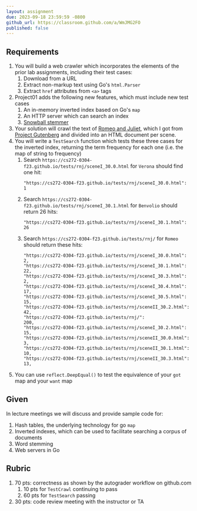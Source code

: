 ```yaml
---
layout: assignment
due: 2023-09-18 23:59:59 -0800
github_url: https://classroom.github.com/a/WmJMG2FO
published: false
---
```

## Requirements
1. You will build a web crawler which incorporates the elements of the prior lab assignments, including their test cases: 
    1. Download from a URL
    1. Extract non-markup text using Go's `html.Parser`
    1. Extract `href` attributes from `<a>` tags
1. Project01 adds the following new features, which must include new test cases
    1. An in-memory inverted index based on Go's `map`
    1. An HTTP server which can search an index
    1. [Snowball stemmer](https://github.com/kljensen/snowball)
1. Your solution will crawl the text of [Romeo and Juliet](/tests/rnj/), which I got from [Project Gutenberg](https://www.gutenberg.org/) and divided
into an HTML document per scene.
1. You will write a `TestSearch` function which tests these three cases for the inverted index, returning the term frequency for each one (i.e. the map of string to frequency)
    1. Search `https://cs272-0304-f23.github.io/tests/rnj/sceneI_30.0.html` for `Verona` should find one hit:
        ```
        "https://cs272-0304-f23.github.io/tests/rnj/sceneI_30.0.html": 1
        ```
    1. Search `https://cs272-0304-f23.github.io/tests/rnj/sceneI_30.1.html` for `Benvolio` should return 26 hits:
        ```
        "https://cs272-0304-f23.github.io/tests/rnj/sceneI_30.1.html": 26
        ```
    1. Search `https://cs272-0304-f23.github.io/tests/rnj/` for `Romeo` should return these hits:
        ```
        "https://cs272-0304-f23.github.io/tests/rnj/sceneI_30.0.html":  2,
        "https://cs272-0304-f23.github.io/tests/rnj/sceneI_30.1.html":  22,
        "https://cs272-0304-f23.github.io/tests/rnj/sceneI_30.3.html":  2,
        "https://cs272-0304-f23.github.io/tests/rnj/sceneI_30.4.html":  17,
        "https://cs272-0304-f23.github.io/tests/rnj/sceneI_30.5.html":  15,
        "https://cs272-0304-f23.github.io/tests/rnj/sceneII_30.2.html": 42,
        "https://cs272-0304-f23.github.io/tests/rnj/":                  200,
        "https://cs272-0304-f23.github.io/tests/rnj/sceneI_30.2.html":  15,
        "https://cs272-0304-f23.github.io/tests/rnj/sceneII_30.0.html": 3,
        "https://cs272-0304-f23.github.io/tests/rnj/sceneII_30.1.html": 10,
        "https://cs272-0304-f23.github.io/tests/rnj/sceneII_30.3.html": 13,
        ```
1. You can use `reflect.DeepEqual()` to test the equivalence of your `got` map and your `want` map

## Given

In lecture meetings we will discuss and provide sample code for:
1. Hash tables, the underlying technology for go `map`
1. Inverted indexes, which can be used to facilitate searching a corpus of documents
1. Word stemming
1. Web servers in Go

## Rubric
1. 70 pts: correctness as shown by the autograder workflow on github.com
    1. 10 pts for `TestCrawl` continuing to pass
    1. 60 pts for `TestSearch` passing
1. 30 pts: code review meeting with the instructor or TA